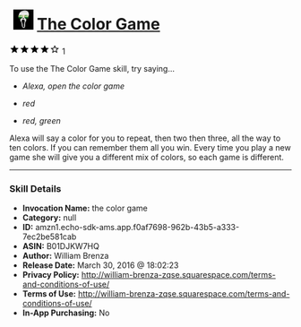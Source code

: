 # &nbsp;<img src="skill_icon" alt="The Color Game icon" width="36"> [The Color Game](http://alexa.amazon.com/#skills/amzn1.echo-sdk-ams.app.f0af7698-962b-43b5-a333-7ec2be581cab)
![4 stars](../../images/ic_star_black_18dp_1x.png)![4 stars](../../images/ic_star_black_18dp_1x.png)![4 stars](../../images/ic_star_black_18dp_1x.png)![4 stars](../../images/ic_star_black_18dp_1x.png)![4 stars](../../images/ic_star_border_black_18dp_1x.png) 1

To use the The Color Game skill, try saying...

* *Alexa, open the color game*

* *red*

* *red, green*

Alexa will say a color for you to repeat, then two then three, all the way to ten colors. If you can remember them all you win. Every time you play a new game she will give you a different mix of colors, so each game is different.

***

### Skill Details

* **Invocation Name:** the color game
* **Category:** null
* **ID:** amzn1.echo-sdk-ams.app.f0af7698-962b-43b5-a333-7ec2be581cab
* **ASIN:** B01DJKW7HQ
* **Author:** William Brenza
* **Release Date:** March 30, 2016 @ 18:02:23
* **Privacy Policy:** http://william-brenza-zqse.squarespace.com/terms-and-conditions-of-use/
* **Terms of Use:** http://william-brenza-zqse.squarespace.com/terms-and-conditions-of-use/
* **In-App Purchasing:** No
